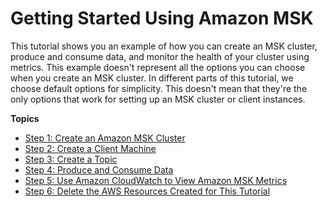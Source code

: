 # Getting Started Using Amazon MSK<a name="getting-started"></a>

This tutorial shows you an example of how you can create an MSK cluster, produce and consume data, and monitor the health of your cluster using metrics\. This example doesn't represent all the options you can choose when you create an MSK cluster\. In different parts of this tutorial, we choose default options for simplicity\. This doesn't mean that they're the only options that work for setting up an MSK cluster or client instances\.

**Topics**
+ [Step 1: Create an Amazon MSK Cluster](create-cluster.md)
+ [Step 2: Create a Client Machine](create-client-machine.md)
+ [Step 3: Create a Topic](create-topic.md)
+ [Step 4: Produce and Consume Data](produce-consume.md)
+ [Step 5: Use Amazon CloudWatch to View Amazon MSK Metrics](view-metrics.md)
+ [Step 6: Delete the AWS Resources Created for This Tutorial](delete-cluster.md)
